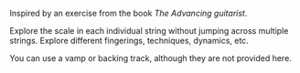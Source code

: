 Inspired by an exercise from the book *The Advancing guitarist*.

Explore the scale in each individual string without jumping across
multiple strings. Explore different fingerings, techniques, dynamics,
etc.

You can use a vamp or backing track, although they are not provided
here.
